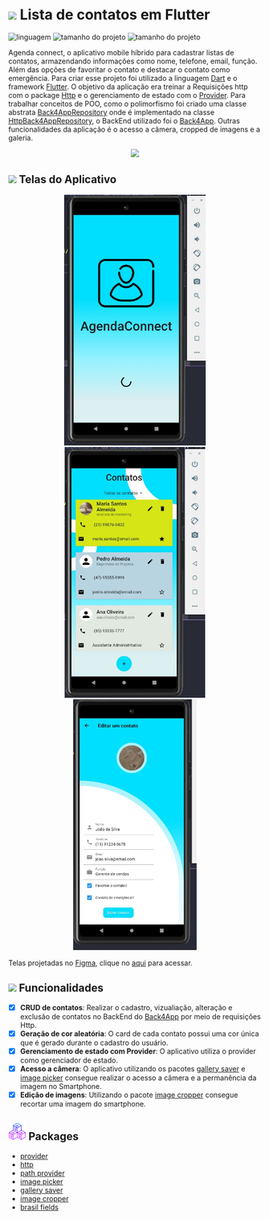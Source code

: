<h1>
  <img src="https://img.icons8.com/fluency/256/flutter.png" height=40/>
  Lista de contatos em Flutter
</h1>

![linguagem](https://img.shields.io/github/languages/top/juanfernandez13/agenda_connect?color=blue&style=for-the-badge)
![tamanho do projeto](https://img.shields.io/github/languages/code-size/juanfernandez13/agenda_connect?color=blue&style=for-the-badge)
![tamanho do projeto](https://img.shields.io/github/last-commit/juanfernandez13/agenda_connect?color=blue&style=for-the-badge)

Agenda connect, o aplicativo mobile híbrido para cadastrar listas de contatos, armazendando informações como nome, telefone, email, função. Além das opções de favoritar o contato e destacar o contato como emergência. Para criar esse projeto foi utilizado a linguagem [Dart](https://dart.dev/) e o framework [Flutter](https://flutter.dev/). O objetivo da aplicação era treinar a Requisições http com o package [Http](https://pub.dev/packages/http) e o gerenciamento de estado com o [Provider](https://pub.dev/packages/provider). Para trabalhar conceitos de POO, como o polimorfismo foi criado uma classe abstrata [Back4AppRepository](https://github.com/juanfernandez13/agenda_connect/blob/main/lib/repositories/back_4app_repository.dart) onde é implementado na classe [HttpBack4AppRepository](https://github.com/juanfernandez13/agenda_connect/blob/main/lib/repositories/impl/http_back4app_repository.dart), o BackEnd utilizado foi o [Back4App](https://www.back4app.com/). Outras funcionalidades da aplicação é o acesso a câmera, cropped de imagens e a galeria.

<p align=center>
  <img src="https://github.com/juanfernandez13/agenda_connect/blob/main/readme/app.gif" height=600/>
</p>

<h2>
<img src="https://img.icons8.com/nolan/256/iphone-x.png" height = 35/>
Telas do Aplicativo
</h2>
<p align=center>
  <img src="https://github.com/juanfernandez13/agenda_connect/blob/main/readme/splashScreen.jpeg" height=500/>
  <img src="https://github.com/juanfernandez13/agenda_connect/blob/main/readme/homeScreen.jpeg" height=500/>
  <img src="https://github.com/juanfernandez13/agenda_connect/blob/main/readme/editScreen.jpeg" height=500/>
</p>


Telas projetadas no [Figma](https://www.figma.com/), clique no [aqui](https://www.figma.com/file/SLSeHEHAzXITev1wDdMcUH/contatos_app?type=design&node-id=0%3A1&mode=design&t=qBAXtmDIgCdl6uAn-1) para acessar.

<h2>
<img src="https://img.icons8.com/nolan/256/wrench.png" height = 35/>
Funcionalidades
</h2>

- [x] **CRUD de contatos**: Realizar o cadastro, vizualiação, alteração e exclusão de contatos no BackEnd do [Back4App](https://www.back4app.com/) por meio de requisições Http.
- [x] **Geração de cor aleatória**: O card de cada contato possui uma cor única que é gerado durante o cadastro do usuário.
- [x] **Gerenciamento de estado com Provider**: O aplicativo utiliza o provider como gerenciador de estado.
- [x] **Acesso a câmera**: O aplicativo utilizando os pacotes [gallery saver](https://pub.dev/packages/gallery_saver) e [image picker](https://pub.dev/packages/image_picker) consegue realizar o acesso a câmera e a permanência da imagem no Smartphone.
- [x] **Edição de imagens**: Utilizando o pacote [image cropper](https://pub.dev/packages/image_cropper) consegue recortar uma imagem do smartphone.

<h2>
<img src="https://github.com/juanfernandez13/imc_app/blob/master/readme/icons8-box-64.png" height = 35/>
Packages
</h2>

* [provider](https://pub.dev/packages/provider)
* [http](https://pub.dev/packages/http)
* [path provider](https://pub.dev/packages/path_provider)
* [image picker](https://pub.dev/packages/image_picker)
* [gallery saver](https://pub.dev/packages/gallery_saver)
* [image cropper](https://pub.dev/packages/image_cropper)
* [brasil fields](https://pub.dev/packages/brasil_fields)

